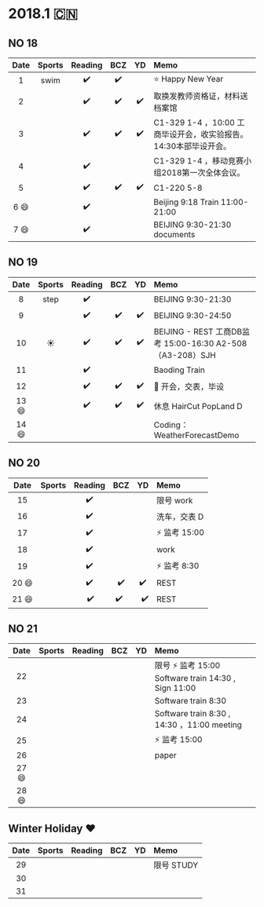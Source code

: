 # 2018.1 :cn:
## NO 18
| Date  | Sports | Reading | BCZ | YD | Memo | 
| :---: | :---: | :---: | :---: | :---: | :--- | 
| 1 | swim | :heavy_check_mark:| :heavy_check_mark: |  | :star: Happy New Year | 
| 2 |  | :heavy_check_mark: | :heavy_check_mark: | :heavy_check_mark: | 取换发教师资格证，材料送档案馆| 
| 3 |  | :heavy_check_mark: | :heavy_check_mark: |  :heavy_check_mark:| C1-329 1-4 ，10:00 工商毕设开会，收实验报告。 14:30本部毕设开会。| 
| 4 |  | :heavy_check_mark: |  |    | C1-329 1-4 ，移动竞赛小组2018第一次全体会议。 | 
| 5 |  | :heavy_check_mark: | :heavy_check_mark: | :heavy_check_mark: | C1-220 5-8  | 
| 6 :smile:|  |  :heavy_check_mark:|  |  | Beijing 9:18 Train 11:00-21:00| 
| 7 :smile: |  |  :heavy_check_mark:|  |  | BEIJING 9:30-21:30 documents| 
## NO 19
| Date  | Sports | Reading | BCZ | YD | Memo | 
| :---: | :---: | :---: | :---: | :---: | :--- | 
| 8 |step  | :heavy_check_mark: |  |  |BEIJING  9:30-21:30| 
| 9 |  | :heavy_check_mark: | :heavy_check_mark: |  :heavy_check_mark:| BEIJING 9:30-24:50 |
| 10 | :sunny: | :heavy_check_mark: | :heavy_check_mark: | :heavy_check_mark: | BEIJING - REST  工商DB监考 15:00-16:30 A2-508 （A3-208）SJH | 
| 11 |  | :heavy_check_mark: |  |  | Baoding Train| 
| 12 |  | :heavy_check_mark:  | :heavy_check_mark:  | :heavy_check_mark:  | :bell: 开会，交表，毕设| 
| 13 :smile: | | :heavy_check_mark:| :heavy_check_mark: | :heavy_check_mark: |休息 HairCut PopLand D| 
| 14 :smile: |  |  |  |  | Coding：WeatherForecastDemo | 
## NO 20
| Date  | Sports | Reading | BCZ | YD | Memo | 
| :---: | :---: | :---: | :---: | :---: | :--- | 
| 15 |  |  :heavy_check_mark: |  |  | 限号 work| 
| 16 |  |  :heavy_check_mark: |  |  | 洗车，交表 D| 
| 17 |  |   :heavy_check_mark:|  |  |:zap: 监考 15:00  | 
| 18 |  | :heavy_check_mark: |  |  | work | 
| 19 |  | :heavy_check_mark: |  |  |:zap: 监考 8:30 |   
| 20 :smile:|  | :heavy_check_mark: | :heavy_check_mark: |:heavy_check_mark:  | REST | 
| 21 :smile:|  |  :heavy_check_mark:  | :heavy_check_mark:   |   :heavy_check_mark: | REST | 
## NO 21
| Date  | Sports | Reading | BCZ | YD | Memo | 
| :---: | :---: | :---: | :---: | :---: | :--- | 
| 22 |  |  |  |  |限号 :zap: 监考 15:00 Software train 14:30 , Sign 11:00| 
| 23 |  |  |  |  |Software train 8:30 | 
| 24 |  |  |  |  |Software train 8:30 , 14:30  ，11:00 meeting| 
| 25 |  |  |  |  | :zap: 监考 15:00 | 
| 26 |  |  |  |  |  paper | 
| 27 :smile:|  |  |  |  |  | 
| 28 :smile:|  |  |  |  |  | 
## Winter Holiday :heart:
| Date  | Sports | Reading | BCZ | YD | Memo | 
| :---: | :---: | :---: | :---: | :---: | :--- | 
| 29 |  |  |  |  | 限号 STUDY |   
| 30 |  |  |  |  |  | 
| 31 |  |  |  |  |  | 
